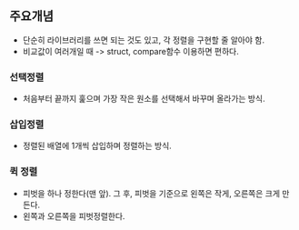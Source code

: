 
## 주요개념

- 단순히 라이브러리를 쓰면 되는 것도 있고, 각 정렬을 구현할 줄 알아야 함.
- 비교값이 여러개일 때 -> struct, compare함수 이용하면 편하다.

### 선택정렬

- 처음부터 끝까지 훑으며 가장 작은 원소를 선택해서 바꾸며 올라가는 방식.

### 삽입정렬

- 정렬된 배열에 1개씩 삽입하며 정렬하는 방식.

### 퀵 정렬

- 피벗을 하나 정한다(맨 앞). 그 후, 피벗을 기준으로 왼쪽은 작게, 오른쪽은 크게 만든다.
- 왼쪽과 오른쪽을 피벗정렬한다.
